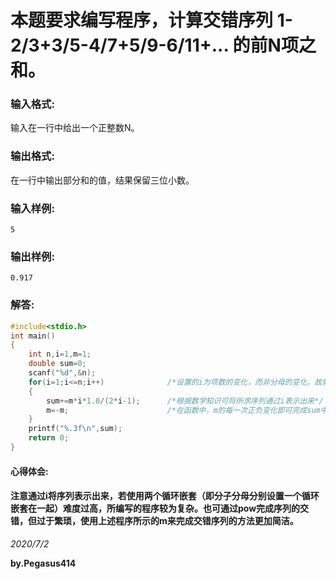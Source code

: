 # 本题要求编写程序，计算交错序列 1-2/3+3/5-4/7+5/9-6/11+... 的前N项之和。
### 输入格式:
输入在一行中给出一个正整数N。
### 输出格式:
在一行中输出部分和的值，结果保留三位小数。
### 输入样例:
```
5
```
### 输出样例:
```
0.917
```
### 解答:
```C
#include<stdio.h>
int main()
{
    int n,i=1,m=1;
    double sum=0;
    scanf("%d",&n);
    for(i=1;i<=n;i++)              /*设置的i为项数的变化，而非分母的变化，故需i<=n*/
    {
        sum+=m*i*1.0/(2*i-1);      /*根据数学知识可将所求序列通过i表示出来*/
        m=-m;                      /*在函数中，m的每一次正负变化即可完成sum中交错加减的要求，且更简单便捷*/
    }
    printf("%.3f\n",sum);
    return 0;
}

```
#### 心得体会:
#### 注意通过i将序列表示出来，若使用两个循环嵌套（即分子分母分别设置一个循环嵌套在一起）难度过高，所编写的程序较为复杂。也可通过pow完成序列的交错，但过于繁琐，使用上述程序所示的m来完成交错序列的方法更加简洁。
*2020/7/2*

**by.Pegasus414**
